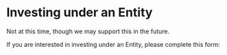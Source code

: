 # Investing under an Entity

Not at this time, though we may support this in the future.

If you are interested in investing under an Entity, please complete this form:
